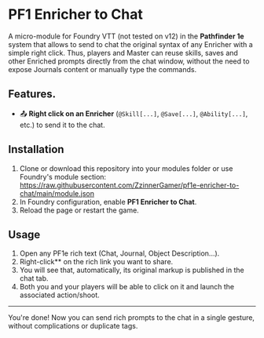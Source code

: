 # PF1 Enricher to Chat

A micro-module for Foundry VTT (not tested on v12) in the **Pathfinder 1e** system that allows to send to chat the original syntax of any Enricher with a simple right click. Thus, players and Master can reuse skills, saves and other Enriched prompts directly from the chat window, without the need to expose Journals content or manually type the commands.

## Features.

- 📤 **Right click on an Enricher** (`@Skill[...]`, `@Save[...]`, `@Ability[...]`, etc.) to send it to the chat.

## Installation

1. Clone or download this repository into your modules folder or use Foundry's module section:
   https://raw.githubusercontent.com/ZzinnerGamer/pf1e-enricher-to-chat/main/module.json
3. In Foundry configuration, enable **PF1 Enricher to Chat**.
4. Reload the page or restart the game.

## Usage

1. Open any PF1e rich text (Chat, Journal, Object Description...).
2. Right-click** on the rich link you want to share.
3. You will see that, automatically, its original markup is published in the chat tab.
4. Both you and your players will be able to click on it and launch the associated action/shoot.

---

You're done! Now you can send rich prompts to the chat in a single gesture, without complications or duplicate tags.
